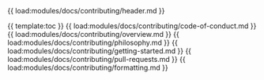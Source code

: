 <!-- ⚠️ This README has been generated from the file(s) "./.modules/docs/blueprint-contributing.md" ⚠️-->{{ load:modules/docs/contributing/header.md }}
{{ template:toc }}
{{ load:modules/docs/contributing/code-of-conduct.md }}
{{ load:modules/docs/contributing/overview.md }}
{{ load:modules/docs/contributing/philosophy.md }}
{{ load:modules/docs/contributing/getting-started.md }}
{{ load:modules/docs/contributing/pull-requests.md }}
{{ load:modules/docs/contributing/formatting.md }}
